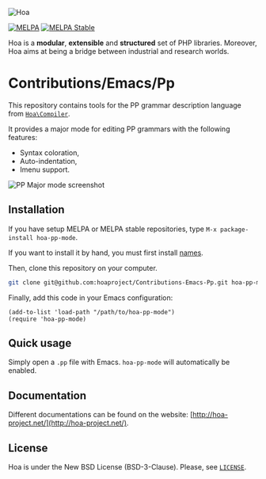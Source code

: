 ![Hoa](http://static.hoa-project.net/Image/Hoa_small.png)

[![MELPA](http://melpa.org/packages/hoa-pp-mode-badge.svg)](http://melpa.org/#/hoa-pp-mode)
[![MELPA Stable](http://stable.melpa.org/packages/hoa-pp-mode-badge.svg)](http://stable.melpa.org/#/hoa-pp-mode)


Hoa is a **modular**, **extensible** and **structured** set of PHP libraries.
Moreover, Hoa aims at being a bridge between industrial and research worlds.

# Contributions/Emacs/Pp

This repository contains tools for the PP grammar description language from
[`Hoa\Compiler`](http://central.hoa-project.net/Resource/Library/Compiler).

It provides a major mode for editing PP grammars with the following features:

- Syntax coloration,
- Auto-indentation,
- Imenu support.

![PP Major mode screenshot](http://central.hoa-project.net/Resource/Contributions/Emacs/Pp/screenshots/sample.png?format=raw)

## Installation

If you have setup MELPA or MELPA stable repositories, type `M-x package-install
hoa-pp-mode`.

If you want to install it by hand, you must first install
[names](https://github.com/Malabarba/names).

Then, clone this repository on your computer.

```sh
git clone git@github.com:hoaproject/Contributions-Emacs-Pp.git hoa-pp-mode
```

Finally, add this code in your Emacs configuration:

```emacs-lisp
(add-to-list 'load-path "/path/to/hoa-pp-mode")
(require 'hoa-pp-mode)
```

## Quick usage

Simply open a `.pp` file with Emacs. `hoa-pp-mode` will automatically be enabled.

## Documentation

Different documentations can be found on the website:
[http://hoa-project.net/](http://hoa-project.net/).

## License

Hoa is under the New BSD License (BSD-3-Clause). Please, see
[`LICENSE`](http://hoa-project.net/LICENSE).
